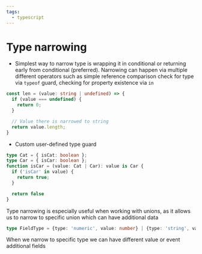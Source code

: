 ```yaml
---
tags:
  - typescript
---
```

# Type narrowing
- Simplest way to narrow type is wrapping it in conditional or returning early from conditional (preferred). Narrowing can happen via multiple different operators such as simple reference comparison check for type via `typeof` guard, checking for property existence via `in`
```typescript
const len = (value: string | undefined) => {
  if (value === undefined) {
    return 0;
  }

  // Value there is narrowed to string
  return value.length;
}
```
- Custom user-defined type guard
```typescript
type Cat = { isCat: boolean };
type Car = { isCar: boolean };
function isCar = (value: Cat | Car): value is Car {
  if ('isCar' in value) {
    return true;
  }

  return false
}
```

Type narrowing is especially useful when working with unions, as it allows us to narrow to specific union which can have additional data
```typescript
type FieldType = {type: 'numeric', value: number} | {type: 'string', value: string};
```
When we narrow to specific type we can have different value or event additional fields